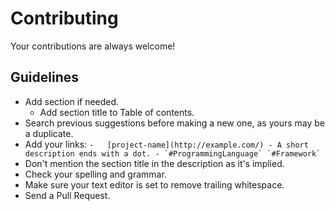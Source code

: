 # Contributing

Your contributions are always welcome!

## Guidelines

*   Add section if needed.
    *   Add section title to Table of contents.
*   Search previous suggestions before making a new one, as yours may be a duplicate.
*   Add your links: ```-   [project-name](http://example.com/) - A short description ends with a dot. - `#ProgrammingLanguage` `#Framework` ```
*   Don't mention the section title in the description as it's implied.
*   Check your spelling and grammar.
*   Make sure your text editor is set to remove trailing whitespace.
*   Send a Pull Request.
